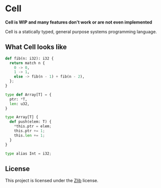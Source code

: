 # Cell

**Cell is WIP and many features don't work or are not even implemented**

Cell is a statically typed, general purpose systems programming language.

## What Cell looks like

```python
def fib(n: i32): i32 {
  return match n {
    0 -> 0,
    1 -> 1,
    else -> fib(n - 1) + fib(n - 2),
  };
}

type def Array[T] = {
  ptr: *T,
  len: u32,
}

type Array[T] {
  def push(elem: T) {
    *this.ptr = elem;
    this.ptr += 1;
    this.len += 1;
  }
}

type alias Int = i32;
```

## License

This project is licensed under the [Zlib](https://www.zlib.net/zlib_license.html) license.
